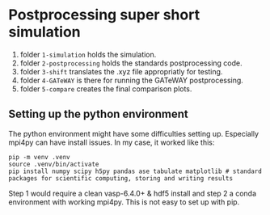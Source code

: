 # Postprocessing super short simulation

1. folder `1-simulation` holds the simulation.
1. folder `2-postprocessing` holds the standards postprocessing code.
1. folder `3-shift` translates the .xyz file appropriatly for testing.
1. folder `4-GATeWAY` is there for running the GATeWAY postprocessing.
1. folder `5-compare` creates the final comparison plots.

## Setting up the python environment
The python environment might have some difficulties setting up. Especially mpi4py can have install issues. In my case, it worked like this:

```ssh
pip -m venv .venv
source .venv/bin/activate
pip install numpy scipy h5py pandas ase tabulate matplotlib # standard packages for scientific computing, storing and writing results
```

Step 1 would require a clean vasp-6.4.0+ & hdf5 install and step 2 a conda environment with working mpi4py. This is not easy to set up with pip.


